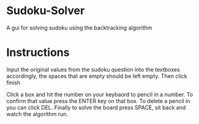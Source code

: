 # Sudoku-Solver
A gui for solving sudoku using the backtracking algorithm

# Instructions
Input the original values from the sudoku question into the textboxes accordingly, the spaces that are empty should be left empty.
Then click finish

Click a box and hit the number on your keybaord to pencil in a number.
To confirm that value press the ENTER key on that box. To delete a pencil in you can click DEL. Finally to solve the board press SPACE, sit back and watch the algorithm run.
